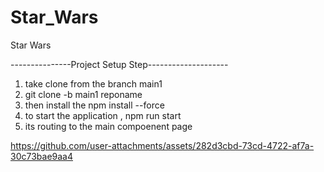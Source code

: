 # Star_Wars
Star Wars

---------------Project Setup Step--------------------

1. take clone from the branch main1
2. git clone -b main1 reponame
3. then install the npm install --force
4. to start the application , npm run start
5. its routing to the main compoenent page


https://github.com/user-attachments/assets/282d3cbd-73cd-4722-af7a-30c73bae9aa4

